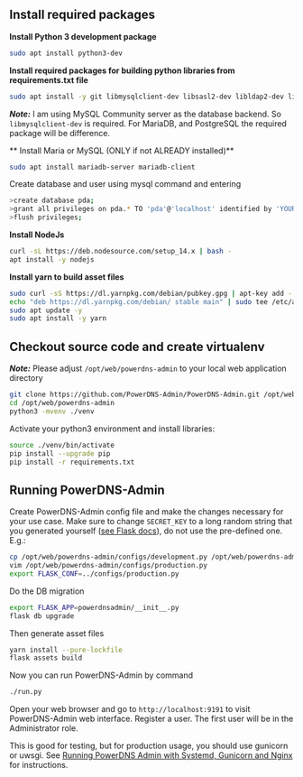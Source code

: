 ## Install required packages

**Install Python 3 development package**

```bash
sudo apt install python3-dev
```

**Install required packages for building python libraries from requirements.txt file**

```bash
sudo apt install -y git libmysqlclient-dev libsasl2-dev libldap2-dev libssl-dev libxml2-dev libxslt1-dev libxmlsec1-dev libffi-dev pkg-config apt-transport-https virtualenv build-essential curl
```

_**Note:**_ I am using MySQL Community server as the database backend. So `libmysqlclient-dev` is required. For MariaDB, and PostgreSQL the required package will be difference.

** Install Maria or MySQL (ONLY if not ALREADY installed)**
```bash
sudo apt install mariadb-server mariadb-client
```
Create database and user using mysql command and entering 
```bash
>create database pda;
>grant all privileges on pda.* TO 'pda'@'localhost' identified by 'YOUR_PASSWORD_HERE';
>flush privileges;
```
**Install NodeJs**

```bash
curl -sL https://deb.nodesource.com/setup_14.x | bash -
apt install -y nodejs
```

**Install yarn to build asset files**

```bash
sudo curl -sS https://dl.yarnpkg.com/debian/pubkey.gpg | apt-key add -
echo "deb https://dl.yarnpkg.com/debian/ stable main" | sudo tee /etc/apt/sources.list.d/yarn.list
sudo apt update -y
sudo apt install -y yarn
```

## Checkout source code and create virtualenv
_**Note:**_ Please adjust `/opt/web/powerdns-admin` to your local web application directory

```bash
git clone https://github.com/PowerDNS-Admin/PowerDNS-Admin.git /opt/web/powerdns-admin
cd /opt/web/powerdns-admin
python3 -mvenv ./venv
```

Activate your python3 environment and install libraries:

```bash
source ./venv/bin/activate
pip install --upgrade pip
pip install -r requirements.txt
```



## Running PowerDNS-Admin

Create PowerDNS-Admin config file and make the changes necessary for your use case. Make sure to change `SECRET_KEY` to a long random string that you generated yourself ([see Flask docs](https://flask.palletsprojects.com/en/1.1.x/config/#SECRET_KEY)), do not use the pre-defined one. E.g.:

```bash
cp /opt/web/powerdns-admin/configs/development.py /opt/web/powerdns-admin/configs/production.py
vim /opt/web/powerdns-admin/configs/production.py
export FLASK_CONF=../configs/production.py
```

Do the DB migration

```bash
export FLASK_APP=powerdnsadmin/__init__.py
flask db upgrade
```

Then generate asset files

```bash
yarn install --pure-lockfile
flask assets build
```

Now you can run PowerDNS-Admin by command

```bash
./run.py
```

Open your web browser and go to `http://localhost:9191` to visit PowerDNS-Admin web interface. Register a user. The first user will be in the Administrator role.

This is good for testing, but for production usage, you should use gunicorn or uwsgi. See [Running PowerDNS Admin with Systemd, Gunicorn and Nginx](web-server/Running-PowerDNS-Admin-with-Systemd,-Gunicorn--and--Nginx) for instructions.